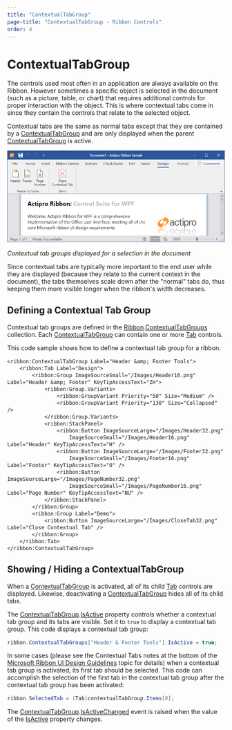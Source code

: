 ```yaml
---
title: "ContextualTabGroup"
page-title: "ContextualTabGroup - Ribbon Controls"
order: 4
---
```

# ContextualTabGroup

The controls used most often in an application are always available on the Ribbon.  However sometimes a specific object is selected in the document (such as a picture, table, or chart) that requires additional controls for proper interaction with the object.  This is where contextual tabs come in since they contain the controls that relate to the selected object.

Contextual tabs are the same as normal tabs except that they are contained by a [ContextualTabGroup](xref:@ActiproUIRoot.Controls.Ribbon.Controls.ContextualTabGroup) and are only displayed when the parent [ContextualTabGroup](xref:@ActiproUIRoot.Controls.Ribbon.Controls.ContextualTabGroup) is active.

![Screenshot](../../images/contextualtabgroups.png)

*Contextual tab groups displayed for a selection in the document*

Since contextual tabs are typically more important to the end user while they are displayed (because they relate to the current context in the document), the tabs themselves scale down after the "normal" tabs do, thus keeping them more visible longer when the ribbon's width decreases.

## Defining a Contextual Tab Group

Contextual tab groups are defined in the [Ribbon](xref:@ActiproUIRoot.Controls.Ribbon.Ribbon).[ContextualTabGroups](xref:@ActiproUIRoot.Controls.Ribbon.Ribbon.ContextualTabGroups) collection.  Each [ContextualTabGroup](xref:@ActiproUIRoot.Controls.Ribbon.Controls.ContextualTabGroup) can contain one or more [Tab](tab.md) controls.

This code sample shows how to define a contextual tab group for a ribbon.

```xaml
<ribbon:ContextualTabGroup Label="Header &amp; Footer Tools">
	<ribbon:Tab Label="Design">
		<ribbon:Group ImageSourceSmall="/Images/Header16.png" Label="Header &amp; Footer" KeyTipAccessText="ZH">
			<ribbon:Group.Variants>
				<ribbon:GroupVariant Priority="50" Size="Medium" />
				<ribbon:GroupVariant Priority="130" Size="Collapsed" />
			</ribbon:Group.Variants>					
			<ribbon:StackPanel>
				<ribbon:Button ImageSourceLarge="/Images/Header32.png" 
					ImageSourceSmall="/Images/Header16.png" Label="Header" KeyTipAccessText="H" />
				<ribbon:Button ImageSourceLarge="/Images/Footer32.png" 
					ImageSourceSmall="/Images/Footer16.png" Label="Footer" KeyTipAccessText="O" />
				<ribbon:Button ImageSourceLarge="/Images/PageNumber32.png" 
					ImageSourceSmall="/Images/PageNumber16.png" Label="Page Number" KeyTipAccessText="NU" />
			</ribbon:StackPanel>					
		</ribbon:Group>
		<ribbon:Group Label="Demo">
			<ribbon:Button ImageSourceLarge="/Images/CloseTab32.png" Label="Close Contextual Tab" />
		</ribbon:Group>
	</ribbon:Tab>
</ribbon:ContextualTabGroup>
```

## Showing / Hiding a ContextualTabGroup

When a [ContextualTabGroup](xref:@ActiproUIRoot.Controls.Ribbon.Controls.ContextualTabGroup) is activated, all of its child [Tab](tab.md) controls are displayed.  Likewise, deactivating a [ContextualTabGroup](xref:@ActiproUIRoot.Controls.Ribbon.Controls.ContextualTabGroup) hides all of its child tabs.

The [ContextualTabGroup](xref:@ActiproUIRoot.Controls.Ribbon.Controls.ContextualTabGroup).[IsActive](xref:@ActiproUIRoot.Controls.Ribbon.Controls.ContextualTabGroup.IsActive) property controls whether a contextual tab group and its tabs are visible.  Set it to `true` to display a contextual tab group.  This code displays a contextual tab group:

```csharp
ribbon.ContextualTabGroups["Header & Footer Tools"].IsActive = true;
```

In some cases (please see the Contextual Tabs notes at the bottom of the [Microsoft Ribbon UI Design Guidelines](../../ribbonui-guidelines.md) topic for details) when a contextual tab group is activated, its first tab should be selected.  This code can accomplish the selection of the first tab in the contextual tab group after the contextual tab group has been activated:

```csharp
ribbon.SelectedTab = (Tab)contextualTabGroup.Items[0];
```

The [ContextualTabGroup](xref:@ActiproUIRoot.Controls.Ribbon.Controls.ContextualTabGroup).[IsActiveChanged](xref:@ActiproUIRoot.Controls.Ribbon.Controls.ContextualTabGroup.IsActiveChanged) event is raised when the value of the [IsActive](xref:@ActiproUIRoot.Controls.Ribbon.Controls.ContextualTabGroup.IsActive) property changes.
